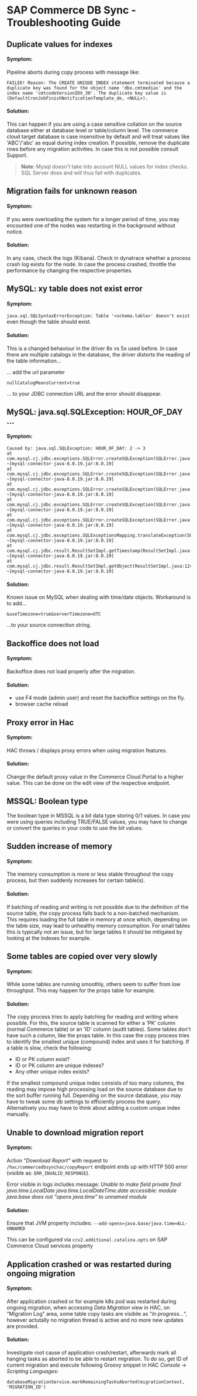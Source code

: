 # SAP Commerce DB Sync - Troubleshooting Guide

## Duplicate values for indexes

#### Symptom:

Pipeline aborts during copy process with message like:
```
FAILED! Reason: The CREATE UNIQUE INDEX statement terminated because a duplicate key was found for the object name 'dbo.cmtmedias' and the index name 'cmtcodeVersionIDX_30'. The duplicate key value is (DefaultCronJobFinishNotificationTemplate_de, <NULL>).
```

#### Solution:

This can happen if you are using a case sensitive collation on the source database either at database level or table/column level.
The commerce cloud target database is case insensitive by default and will treat values like 'ABC'/'abc' as equal during index creation.
If possible, remove the duplicate rows before any migration activities. In case this is not possible consult Support.

> **Note**: Mysql doesn't take into account NULL values for index checks. SQL Server does and will thus fail with duplicates.

## Migration fails for unknown reason

#### Symptom:

If you were overloading the system for a longer period of time, you may encounted one of the nodes was restarting in the background without notice.


#### Solution:

In any case, check the logs (Kibana).
Check in dynatrace whether a process crash log exists for the node.
In case the process crashed, throttle the performance by changing the respective properties.


## MySQL: xy table does not exist error

#### Symptom:

`java.sql.SQLSyntaxErrorException: Table '<schema.table>' doesn't exist`
even though the table should exist.

#### Solution:

This is a changed behaviour in the driver 8x vs 5x used before. In case there are multiple catalogs in the database, the driver distorts the reading of the table information...

... add the url parameter 

`nullCatalogMeansCurrent=true`

... to your JDBC connection URL and the error should disappear.

## MySQL: java.sql.SQLException: HOUR_OF_DAY ...

#### Symptom:


```
Caused by: java.sql.SQLException: HOUR_OF_DAY: 2 -> 3
at com.mysql.cj.jdbc.exceptions.SQLError.createSQLException(SQLError.java:129) ~[mysql-connector-java-8.0.19.jar:8.0.19]
at com.mysql.cj.jdbc.exceptions.SQLError.createSQLException(SQLError.java:97) ~[mysql-connector-java-8.0.19.jar:8.0.19]
at com.mysql.cj.jdbc.exceptions.SQLError.createSQLException(SQLError.java:89) ~[mysql-connector-java-8.0.19.jar:8.0.19]
at com.mysql.cj.jdbc.exceptions.SQLError.createSQLException(SQLError.java:63) ~[mysql-connector-java-8.0.19.jar:8.0.19]
at com.mysql.cj.jdbc.exceptions.SQLError.createSQLException(SQLError.java:73) ~[mysql-connector-java-8.0.19.jar:8.0.19]
at com.mysql.cj.jdbc.exceptions.SQLExceptionsMapping.translateException(SQLExceptionsMapping.java:85) ~[mysql-connector-java-8.0.19.jar:8.0.19]
at com.mysql.cj.jdbc.result.ResultSetImpl.getTimestamp(ResultSetImpl.java:903) ~[mysql-connector-java-8.0.19.jar:8.0.19]
at com.mysql.cj.jdbc.result.ResultSetImpl.getObject(ResultSetImpl.java:1243) ~[mysql-connector-java-8.0.19.jar:8.0.19]
```

#### Solution:

Known issue on MySQL when dealing with time/date objects. Workaround is to add...

`&useTimezone=true&serverTimezone=UTC`

...to your source connection string.


## Backoffice does not load

#### Symptom: 

Backoffice does not load properly after the migration.

#### Solution:

- use F4 mode (admin user) and reset the backoffice settings on the fly.
- browser cache reload

## Proxy error in Hac

#### Symptom: 

HAC throws / displays proxy errors when using migration features.

#### Solution:

Change the default proxy value in the Commerce Cloud Portal to a higher value.
This can be done on the edit view of the respective endpoint.

## MSSQL: Boolean type

The boolean type in MSSQL is a bit data type storing 0/1 values.
In case you were using queries including TRUE/FALSE values, you may have to change or convert the queries in your code to use the bit values. 

## Sudden increase of memory

#### Symptom:

The memory consumption is more or less stable throughout the copy process, but then suddenly increases for certain table(s).

#### Solution:

If batching of reading and writing is not possible due to the definition of the source table, the copy process falls back to a non-batched mechanism.
This requires loading the full table in memory at once which, depending on the table size, may lead to unhealthy memory consumption.
For small tables this is typically not an issue, but for large tables it should be mitigated by looking at the indexes for example.

## Some tables are copied over very slowly

#### Symptom:

While some tables are running smoothly, others seem to suffer from low throughput.
This may happen for the props table for example.

#### Solution:

The copy process tries to apply batching for reading and writing where possible.
For this, the source table is scanned for either a 'PK' column (normal Commerce table) or an 'ID' column (audit tables).
Some tables don't have such a column, like the props table. In this case the copy process tries to identify the smallest unique (compound) index and uses it for batching.
If a table is slow, check the following:
- ID or PK column exist?
- ID or PK column are unique indexes?
- Any other unique index exists?

If the smallest compound unique index consists of too many columns, the reading may impose high processing load on the source database due to the sort buffer running full.
Depending on the source database, you may have to tweak some db settings to efficiently process the query.
Alternatively you may have to think about adding a custom unique index manually.

## Unable to download migration report

#### Symptom:

Action _"Download Report"_ with request to `/hac/commercedbsynchac/copyReport` endpoint ends up with HTTP 500 error (visible as: `ERR_INVALID_RESPONSE`).

Error visible in logs includes message: _Unable to make field private final java.time.LocalDate java.time.LocalDateTime.date accessible: module java.base does not "opens java.time" to unnamed module_ 

#### Solution:

Ensure that JVM property includes: `--add-opens=java.base/java.time=ALL-UNNAMED`

This can be configured via `ccv2.additional.catalina.opts` on SAP Commerce Cloud services property

## Application crashed or was restarted during ongoing migration

#### Symptom:

After application crashed or for example k8s pod was restarted during ongoing migration, when accessing _Data Migration_ view in HAC, on "Migration Log" area, some table copy tasks are visibile as "_In progress..._", however actutally no migration thread is active and no more new updates are provided.

#### Solution:

Investigate root cause of application crash/restart, afterwards mark all hanging tasks as aborted to be able to restart migration. To do so, get ID of current migration and execute following Groovy snippet in HAC _Console_ -> _Scripting Languages_:

`databaseMigrationService.markRemainingTasksAborted(migrationContext, 'MIGRATION_ID')`
